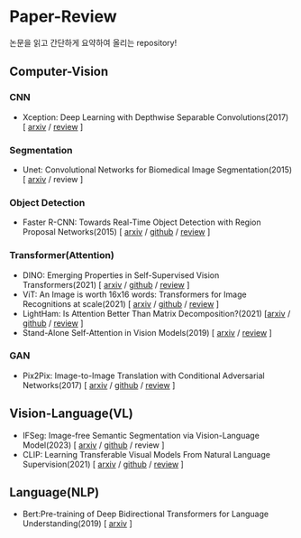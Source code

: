 # Paper-Review
논문을 읽고 간단하게 요약하여 올리는 repository!

## Computer-Vision
### CNN
- Xception: Deep Learning with Depthwise Separable Convolutions(2017) [ [arxiv](https://arxiv.org/abs/1610.02357) / [review](https://github.com/Saerom-Park/Paper-Review/blob/master/Reviews/22.03.28%20Xception%3A%20Deep%20Learning%20with%20Depthwise%20Separable%20Convolutions.md) ]

### Segmentation
- Unet: Convolutional Networks for Biomedical Image Segmentation(2015) [ [arxiv](https://arxiv.org/abs/1505.04597) / review ]

### Object Detection
- Faster R-CNN: Towards Real-Time Object Detection with Region Proposal Networks(2015) [ [arxiv](https://arxiv.org/abs/1506.01497) / [github](https://github.com/rbgirshick/py-faster-rcnn) / [review](https://github.com/Saerom-Park/Paper-Review/blob/master/Reviews/22.03.28%20Faster%20R-CNN%3A%20Towards%20Real-Time%20Object%20Detection%20with%20Region%20Proposal%20Networks.md) ]

### Transformer(Attention)
- DINO: Emerging Properties in Self-Supervised Vision Transformers(2021) [ [arxiv](https://arxiv.org/abs/2104.14294) / [github](https://github.com/facebookresearch/dino) / [review](https://github.com/Saerom-Park/Paper-Review/blob/master/Reviews/22.08.18%20Emerging%20Properties%20in%20Self-Supervised%20Vision%20Transformers.md) ]
- ViT: An Image is worth 16x16 words: Transformers for Image Recognitions at scale(2021) [ [arxiv](https://arxiv.org/abs/2010.11929) / [github](https://github.com/lucidrains/vit-pytorch) / [review](https://github.com/Saerom-Park/Paper-Review/blob/master/Reviews/22.08.11%20ViT%3A%20An%20Image%20is%20worth%2016x16%20words%3A%20Transformers%20for%20Image%20Recognitions%20at%20scale.md) ]
- LightHam: Is Attention Better Than Matrix Decomposition?(2021) [[arxiv](https://openreview.net/forum?id=1FvkSpWosOl) / [github](https://github.com/Gsunshine/Enjoy-Hamburger) / [review](https://github.com/Saerom-Park/Paper-Review/blob/master/Reviews/23.04.19%20Is%20Attention%20Better%20Than%20Matrix%20Decomposition%3F.md) ]
- Stand-Alone Self-Attention in Vision Models(2019) [ [arxiv](https://arxiv.org/abs/1906.05909) / [review](https://github.com/Saerom-Park/Paper-Review/blob/master/Reviews/22.10.20%20Stand-Alone%20Self-Attention%20in%20Vision%20Models.md) ]

### GAN
- Pix2Pix: Image-to-Image Translation with Conditional Adversarial Networks(2017) [ [arxiv](https://arxiv.org/abs/1611.07004) / [github](https://github.com/phillipi/pix2pix) / [review](https://github.com/Saerom-Park/Paper-Review/blob/master/Reviews/23.07.17%20Image-to-Image%20Translation%20with%20Conditional%20Adversarial%20Networks.md) ]

## Vision-Language(VL)
- IFSeg: Image-free Semantic Segmentation via Vision-Language Model(2023) [ [arxiv]() / [github]() / review ]
- CLIP: Learning Transferable Visual Models From Natural Language Supervision(2021) [ [arxiv](https://arxiv.org/abs/2103.00020) / [github](https://github.com/openai/CLIP) / [review](https://github.com/Saerom-Park/Paper-Review/blob/master/Reviews/23.07.08%20Learning%20Transferable%20Visual%20Models%20From%20Natural%20Language%20Supervision.md) ]


## Language(NLP)
- Bert:Pre-training of Deep Bidirectional Transformers for Language Understanding(2019) [ [arxiv](https://arxiv.org/abs/1810.04805) ]